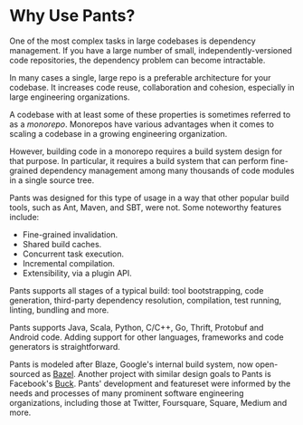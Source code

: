 Why Use Pants?
==============

One of the most complex tasks in large codebases is dependency management.
If you have a large number of small, independently-versioned code repositories,
the dependency problem can become intractable.

In many cases a single, large repo is a preferable architecture for your codebase.
It increases code reuse, collaboration and cohesion, especially in large engineering
organizations.

A codebase with at least some of these properties is sometimes referred to as a _monorepo_.  Monorepos
have various advantages when it comes to scaling a codebase in a growing engineering organization.

However, building code in a monorepo requires a build system design for that purpose. In particular,
it requires a build system that can perform fine-grained dependency management among many thousands
of code modules in a single source tree.

Pants was designed for this type of usage in a way that other popular build tools, such as
Ant, Maven, and SBT, were not. Some noteworthy features include:

+ Fine-grained invalidation.
+ Shared build caches.
+ Concurrent task execution.
+ Incremental compilation.
+ Extensibility, via a plugin API.


Pants supports all stages of a typical build: tool bootstrapping, code generation, third-party dependency
resolution, compilation, test running, linting, bundling and more.

Pants supports Java, Scala, Python, C/C++, Go, Thrift, Protobuf and Android code.
Adding support for other languages, frameworks and code generators is straightforward.

Pants is modeled after Blaze, Google's internal build system, now open-sourced as [Bazel](http://bazel.io/).
Another project with similar design goals to Pants is Facebook's [Buck](https://buckbuild.com/).
Pants' development and featureset were informed by the needs and processes of many prominent software engineering
organizations, including those at Twitter, Foursquare, Square, Medium and more.
